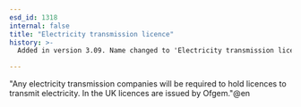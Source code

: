 ```yaml
---
esd_id: 1318
internal: false
title: "Electricity transmission licence"
history: >-
  Added in version 3.09. Name changed to 'Electricity transmission licence' in version 4.00.

---
```


"Any electricity transmission companies will be required to hold licences to transmit electricity. 
In the UK licences are issued by Ofgem."@en

